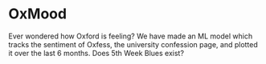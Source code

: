 # OxMood
Ever wondered how Oxford is feeling? We have made an ML model which tracks the sentiment of Oxfess, the university confession page, and plotted it over the last 6 months. Does 5th Week Blues exist? 
